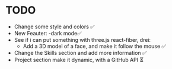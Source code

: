 # TODO

- Change some style and colors ✅
- New Feauter:
  -dark mode✅
- See if i can put something with three.js react-fiber, drei:
  - Add a 3D model of a face, and make it follow the mouse ✅
- Change the Skills section and add more information ✅
- Project section make it dynamic, with a GitHub API ⏳
